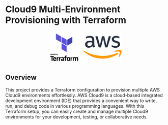 # Cloud9 Multi-Environment Provisioning with Terraform

<div style="text-align:center">
    <img src="/images/tf_aws.png" alt="Terraform and AWS logo" height="100"/>
</div>

## Overview

This project provides a Terraform configuration to provision multiple AWS Cloud9 environments effortlessly. AWS Cloud9 is a cloud-based integrated development environment (IDE) that provides a convenient way to write, run, and debug code in various programming languages. With this Terraform setup, you can easily create and manage multiple Cloud9 environments for your development, testing, or collaborative needs.
